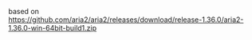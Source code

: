 based on  
https://github.com/aria2/aria2/releases/download/release-1.36.0/aria2-1.36.0-win-64bit-build1.zip